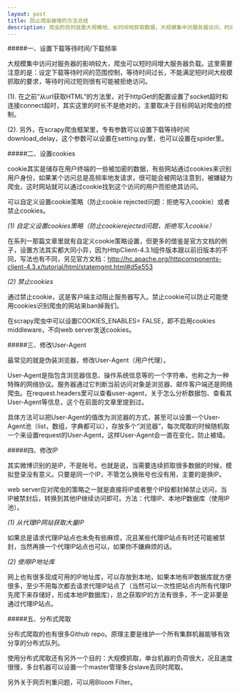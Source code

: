 ```yaml
---
layout: post
title: 防止爬虫被墙的方法总结
description: 爬虫的目的就是大规模地、长时间地获取数据，大规模集中对服务器访问，时间一长就有可能被拒绝。大规模集中访问对服务器的影响较大，爬虫可以短时间增大服务器负载。
---
```


#####一、设置下载等待时间/下载频率

大规模集中访问对服务器的影响较大，爬虫可以短时间增大服务器负载。这里需要注意的是：设定下载等待时间的范围控制，等待时间过长，不能满足短时间大规模抓取的要求，等待时间过短则很有可能被拒绝访问。

(1). 在之前“从url获取HTML”的方法里，对于httpGet的配置设置了socket超时和连接connect超时，其实这里的时长不是绝对的，主要取决于目标网站对爬虫的控制。

(2). 另外，在scrapy爬虫框架里，专有参数可以设置下载等待时间download_delay，这个参数可以设置在setting.py里，也可以设置在spider里。

#####二、设置cookies

cookie其实是储存在用户终端的一些被加密的数据，有些网站通过cookies来识别用户身份，如果某个访问总是高频率地发请求，很可能会被网站注意到，被嫌疑为爬虫，这时网站就可以通过cookie找到这个访问的用户而拒绝其访问。

可以自定义设置cookie策略（防止cookie rejected问题：拒绝写入cookie）或者禁止cookies。

*(1) 自定义设置cookies策略（防止cookierejected问题，拒绝写入cookie）*

在系列一那篇文章里就有自定义cookie策略设置，但更多的借鉴是官方文档的例子，设置方法其实都大同小异，因为HttpClient-4.3.1组件版本跟以前旧版本的不同，写法也有不同，另见官方文档：http://hc.apache.org/httpcomponents-client-4.3.x/tutorial/html/statemgmt.html#d5e553

*(2) 禁止cookies*

通过禁止cookie，这是客户端主动阻止服务器写入。禁止cookie可以防止可能使用cookies识别爬虫的网站来ban掉我们。

在scrapy爬虫中可以设置COOKIES_ENABLES= FALSE，即不启用cookies middleware，不向web server发送cookies。
 
#####三、修改User-Agent

最常见的就是伪装浏览器，修改User-Agent（用户代理）。

User-Agent是指包含浏览器信息、操作系统信息等的一个字符串，也称之为一种特殊的网络协议。服务器通过它判断当前访问对象是浏览器、邮件客户端还是网络爬虫。在request.headers里可以查看user-agent，关于怎么分析数据包、查看其User-Agent等信息，这个在前面的文章里提到过。

具体方法可以把User-Agent的值改为浏览器的方式，甚至可以设置一个User-Agent池（list，数组，字典都可以），存放多个“浏览器”，每次爬取的时候随机取一个来设置request的User-Agent，这样User-Agent会一直在变化，防止被墙。
 
#####四、修改IP

其实微博识别的是IP，不是账号。也就是说，当需要连续抓取很多数据的时候，模拟登录没有意义。只要是同一个IP，不管怎么换账号也没有用，主要的是换IP。

web server应对爬虫的策略之一就是直接将IP或者整个IP段都封掉禁止访问，当IP被禁封后，转换到其他IP继续访问即可。方法：代理IP、本地IP数据库（使用IP池）。

*(1) 从代理IP网站获取大量IP*

如果总是请求代理IP站点也未免有些麻烦，况且某些代理IP站点有时还可能被禁封，当然再换一个代理IP站点也可以，如果你不嫌麻烦的话。

*(2) 使用IP地址库*

网上也有很多现成可用的IP地址库，可以存放到本地，如果本地有IP数据库就方便很多，至少不用每次都去请求代理IP站点了（当然可以一次性把站点内所有代理IP先爬下来存储好，形成本地IP数据库），总之获取IP的方法有很多，不一定非要是通过代理IP站点。
 
#####五、分布式爬取

分布式爬取的也有很多Github repo。原理主要是维护一个所有集群机器能够有效分享的分布式队列。

使用分布式爬取还有另外一个目的：大规模抓取，单台机器的负荷很大，况且速度很慢，多台机器可以设置一个master管理多台slave去同时爬取。

另外关于网页判重问题，可以用Bloom Filter。